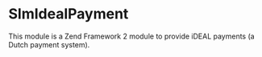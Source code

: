 SlmIdealPayment
===============

This module is a Zend Framework 2 module to provide iDEAL payments (a Dutch payment system).